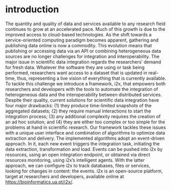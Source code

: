 
# introduction


The quantity and quality of data and services available to any research field continues to grow at an accelerated pace. Much of this growth is due to the improved access to cloud-based technologies. As the shift towards a service-oriented computing paradigm becomes apparent, gathering and publishing data online is now a commodity.
This evolution means that publishing or accessing data via an API or combining heterogeneous data sources are no longer challenges for integration and interoperability. The major issue in scientific data integration regards the researchers’ demand for fresh data. Whatever the software they are using or task being performed, researchers want access to a dataset that is updated in real-time, thus, representing a live vision of everything that is currently available.
To tackle this challenge we introduce a framework, i2x, that empowers both researchers and developers with the tools to automate the integration of heterogeneous data and the interoperability between distributed services.
Despite their quality, current solutions for scientific data integration have four major drawbacks: (1) they produce time-limited snapshots of the aggregated datasets; (2) they require manual interactions to start the integration process; (3) any additional complexity requires the creation of an ad hoc solution; and (4) they are either too complex or too simple for the problems at hand in scientific research.
Our framework tackles these issues with a unique user interface and combination of algorithms to optimize data extraction and delivery. The implemented algorithms adopt an event-driven approach. In it, each new event triggers the integration task, initiating the data extraction, transformation and load. Events can be pushed into i2x by resources, using an open integration endpoint, or obtained via direct resources monitoring, using i2x’s intelligent agents. With the latter approach, we can configure i2x to track databases, files or services, looking for changes in content: the events.
i2x is an open-source platform, target at researchers and developers, available online at https://bioinformatics.ua.pt/i2x/.

